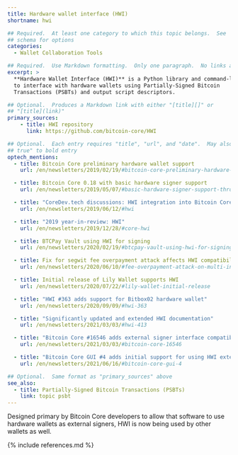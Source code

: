 ```yaml
---
title: Hardware wallet interface (HWI)
shortname: hwi

## Required.  At least one category to which this topic belongs.  See
## schema for options
categories:
  - Wallet Collaboration Tools

## Required.  Use Markdown formatting.  Only one paragraph.  No links allowed.
excerpt: >
  **Hardware Wallet Interface (HWI)** is a Python library and command-line tool used
  to interface with hardware wallets using Partially-Signed Bitcoin
  Transactions (PSBTs) and output script descriptors.

## Optional.  Produces a Markdown link with either "[title][]" or
## "[title](link)"
primary_sources:
    - title: HWI repository
      link: https://github.com/bitcoin-core/HWI

## Optional.  Each entry requires "title", "url", and "date".  May also use "feature:
## true" to bold entry
optech_mentions:
  - title: Bitcoin Core preliminary hardware wallet support
    url: /en/newsletters/2019/02/19/#bitcoin-core-preliminary-hardware-wallet-support

  - title: Bitcoin Core 0.18 with basic hardware signer support
    url: /en/newsletters/2019/05/07/#basic-hardware-signer-support-through-independent-tool

  - title: "CoreDev.tech discussions: HWI integration into Bitcoin Core"
    url: /en/newsletters/2019/06/12/#hwi

  - title: "2019 year-in-review: HWI"
    url: /en/newsletters/2019/12/28/#core-hwi

  - title: BTCPay Vault using HWI for signing
    url: /en/newsletters/2020/02/19/#btcpay-vault-using-hwi-for-signing

  - title: Fix for segwit fee overpayment attack affects HWI compatibility
    url: /en/newsletters/2020/06/10/#fee-overpayment-attack-on-multi-input-segwit-transactions

  - title: Initial release of Lily Wallet supports HWI
    url: /en/newsletters/2020/07/22/#lily-wallet-initial-release

  - title: "HWI #363 adds support for Bitbox02 hardware wallet"
    url: /en/newsletters/2020/09/09/#hwi-363

  - title: "Significantly updated and extended HWI documentation"
    url: /en/newsletters/2021/03/03/#hwi-413

  - title: "Bitcoin Core #16546 adds external signer interface compatible with HWI"
    url: /en/newsletters/2021/03/03/#bitcoin-core-16546

  - title: "Bitcoin Core GUI #4 adds initial support for using HWI external signers via the GUI"
    url: /en/newsletters/2021/06/16/#bitcoin-core-gui-4

## Optional.  Same format as "primary_sources" above
see_also:
  - title: Partially-Signed Bitcoin Transactions (PSBTs)
    link: topic psbt
---
```

Designed primary by Bitcoin Core developers to allow that software to
use hardware wallets as external signers, HWI is now being used by
other wallets as well.

{% include references.md %}
